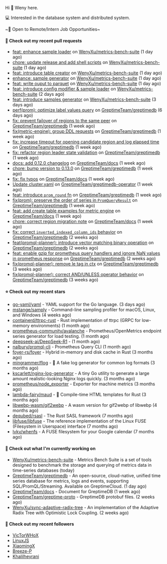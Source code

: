 Hi 👋 Weny here.

💻 Interested in the database system and distributed system.

~🍺 Open to Remote/Intern Job Opportunities~

#### 🔨 Check out my recent pull requests

- [feat: enhance sample loader](https://github.com/WenyXu/metrics-bench-suite/pull/14) on [WenyXu/metrics-bench-suite](https://github.com/WenyXu/metrics-bench-suite) (1 day ago)
- [chore: update release and add shell scripts](https://github.com/WenyXu/metrics-bench-suite/pull/13) on [WenyXu/metrics-bench-suite](https://github.com/WenyXu/metrics-bench-suite) (1 day ago)
- [feat: introduce table creator](https://github.com/WenyXu/metrics-bench-suite/pull/12) on [WenyXu/metrics-bench-suite](https://github.com/WenyXu/metrics-bench-suite) (1 day ago)
- [enhance: sample generator](https://github.com/WenyXu/metrics-bench-suite/pull/11) on [WenyXu/metrics-bench-suite](https://github.com/WenyXu/metrics-bench-suite) (1 day ago)
- [feat: write ouput to parquet](https://github.com/WenyXu/metrics-bench-suite/pull/10) on [WenyXu/metrics-bench-suite](https://github.com/WenyXu/metrics-bench-suite) (1 day ago)
- [feat: introduce config modifier &amp; sample loader](https://github.com/WenyXu/metrics-bench-suite/pull/9) on [WenyXu/metrics-bench-suite](https://github.com/WenyXu/metrics-bench-suite) (2 days ago)
- [feat: introduce samples generator](https://github.com/WenyXu/metrics-bench-suite/pull/5) on [WenyXu/metrics-bench-suite](https://github.com/WenyXu/metrics-bench-suite) (3 days ago)
- [perf(prom): optimize label values query](https://github.com/GreptimeTeam/greptimedb/pull/5653) on [GreptimeTeam/greptimedb](https://github.com/GreptimeTeam/greptimedb) (6 days ago)
- [fix: prevent failover of regions to the same peer](https://github.com/GreptimeTeam/greptimedb/pull/5632) on [GreptimeTeam/greptimedb](https://github.com/GreptimeTeam/greptimedb) (1 week ago)
- [fix(metric-engine): group DDL requests](https://github.com/GreptimeTeam/greptimedb/pull/5628) on [GreptimeTeam/greptimedb](https://github.com/GreptimeTeam/greptimedb) (1 week ago)
- [fix: increase timeout for opening candidate region and log elapsed time](https://github.com/GreptimeTeam/greptimedb/pull/5627) on [GreptimeTeam/greptimedb](https://github.com/GreptimeTeam/greptimedb) (1 week ago)
- [fix: refactor region leader state validation](https://github.com/GreptimeTeam/greptimedb/pull/5626) on [GreptimeTeam/greptimedb](https://github.com/GreptimeTeam/greptimedb) (1 week ago)
- [docs: add 0.12.0 changelog](https://github.com/GreptimeTeam/docs/pull/1533) on [GreptimeTeam/docs](https://github.com/GreptimeTeam/docs) (1 week ago)
- [chore: bump version to 0.13.0](https://github.com/GreptimeTeam/greptimedb/pull/5611) on [GreptimeTeam/greptimedb](https://github.com/GreptimeTeam/greptimedb) (1 week ago)
- [fix: fix typos](https://github.com/GreptimeTeam/docs/pull/1528) on [GreptimeTeam/docs](https://github.com/GreptimeTeam/docs) (1 week ago)
- [Update cluster.yaml](https://github.com/GreptimeTeam/greptimedb-operator/pull/245) on [GreptimeTeam/greptimedb-operator](https://github.com/GreptimeTeam/greptimedb-operator) (1 week ago)
- [feat: introduce `prom_round` fn](https://github.com/GreptimeTeam/greptimedb/pull/5604) on [GreptimeTeam/greptimedb](https://github.com/GreptimeTeam/greptimedb) (1 week ago)
- [fix(prom): preserve the order of series in `PromQueryResult`](https://github.com/GreptimeTeam/greptimedb/pull/5601) on [GreptimeTeam/greptimedb](https://github.com/GreptimeTeam/greptimedb) (1 week ago)
- [feat: add create table examples for metric engine](https://github.com/GreptimeTeam/docs/pull/1522) on [GreptimeTeam/docs](https://github.com/GreptimeTeam/docs) (1 week ago)
- [chore: correct region migration note](https://github.com/GreptimeTeam/docs/pull/1520) on [GreptimeTeam/docs](https://github.com/GreptimeTeam/docs) (1 week ago)
- [fix: correct `inverted_indexed_column_ids` behavior](https://github.com/GreptimeTeam/greptimedb/pull/5586) on [GreptimeTeam/greptimedb](https://github.com/GreptimeTeam/greptimedb) (2 weeks ago)
- [feat(promql-planner): introduce vector matching binary operation](https://github.com/GreptimeTeam/greptimedb/pull/5578) on [GreptimeTeam/greptimedb](https://github.com/GreptimeTeam/greptimedb) (2 weeks ago)
- [feat: enable gzip for prometheus query handlers and ignore NaN values in prometheus response](https://github.com/GreptimeTeam/greptimedb/pull/5576) on [GreptimeTeam/greptimedb](https://github.com/GreptimeTeam/greptimedb) (2 weeks ago)
- [fix(promql-planner): remove le tag in ctx](https://github.com/GreptimeTeam/greptimedb/pull/5560) on [GreptimeTeam/greptimedb](https://github.com/GreptimeTeam/greptimedb) (3 weeks ago)
- [fix(promql-planner): correct AND/UNLESS operator behavior](https://github.com/GreptimeTeam/greptimedb/pull/5557) on [GreptimeTeam/greptimedb](https://github.com/GreptimeTeam/greptimedb) (3 weeks ago)

#### ⭐ Check out my recent stars

- [go-yaml/yaml](https://github.com/go-yaml/yaml) - YAML support for the Go language. (3 days ago)
- [mstange/samply](https://github.com/mstange/samply) - Command-line sampling profiler for macOS, Linux, and Windows (4 weeks ago)
- [containerd/ttrpc-rust](https://github.com/containerd/ttrpc-rust) - Rust implementation of ttrpc (GRPC for low-memory environments) (1 month ago)
- [prometheus-community/avalanche](https://github.com/prometheus-community/avalanche) - Prometheus/OpenMetrics endpoint series generator for load testing. (1 month ago)
- [deepseek-ai/DeepSeek-R1](https://github.com/deepseek-ai/DeepSeek-R1) -  (1 month ago)
- [nalbury/promql-cli](https://github.com/nalbury/promql-cli) - Prometheus Query CLI (1 month ago)
- [foyer-rs/foyer](https://github.com/foyer-rs/foyer) - Hybrid in-memory and disk cache in Rust (3 months ago)
- [mingrammer/flog](https://github.com/mingrammer/flog) - :tophat: A fake log generator for common log formats (3 months ago)
- [kscarlett/nginx-log-generator](https://github.com/kscarlett/nginx-log-generator) - A tiny Go utility to generate a large amount realistic-looking Nginx logs quickly. (3 months ago)
- [prometheus/node_exporter](https://github.com/prometheus/node_exporter) - Exporter for machine metrics (3 months ago)
- [lambda-fairy/maud](https://github.com/lambda-fairy/maud) - :pencil: Compile-time HTML templates for Rust (3 months ago)
- [libwebp-wasm/gif2webp](https://github.com/libwebp-wasm/gif2webp) - A wasm version for gif2webp of libwebp (4 months ago)
- [dequbed/rsasl](https://github.com/dequbed/rsasl) - The Rust SASL framework (7 months ago)
- [libfuse/libfuse](https://github.com/libfuse/libfuse) - The reference implementation of the Linux FUSE (Filesystem in Userspace) interface (7 months ago)
- [lvkv/whenfs](https://github.com/lvkv/whenfs) - A FUSE filesystem for your Google calendar (7 months ago)

#### 👷 Check out what I'm currently working on

- [WenyXu/metrics-bench-suite](https://github.com/WenyXu/metrics-bench-suite) - Metrics Bench Suite is a set of tools designed to benchmark the storage and querying of metrics data in time-series databases (today)
- [GreptimeTeam/greptimedb](https://github.com/GreptimeTeam/greptimedb) - An open-source, cloud-native, unified time series database for metrics, logs and events, supporting SQL/PromQL/Streaming. Available on GreptimeCloud. (1 day ago)
- [GreptimeTeam/docs](https://github.com/GreptimeTeam/docs) - Document for GreptimeDB (1 week ago)
- [GreptimeTeam/greptime-proto](https://github.com/GreptimeTeam/greptime-proto) - GreptimeDB protobuf files. (2 weeks ago)
- [WenyXu/sync-adaptive-radix-tree](https://github.com/WenyXu/sync-adaptive-radix-tree) - An implementation of the Adaptive Radix Tree with Optimistic Lock Coupling. (2 weeks ago)

#### 👯 Check out my recent followers

- [VicTorWHoX](https://github.com/VicTorWHoX)
- [LinuxJS](https://github.com/LinuxJS)
- [XiaomingX](https://github.com/XiaomingX)
- [Breeze-P](https://github.com/Breeze-P)
- [Khalilheyrani](https://github.com/Khalilheyrani)


